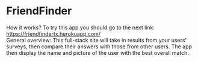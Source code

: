 # FriendFinder
How it works? To try this app you should go to the next link: https://friendfindertx.herokuapp.com/
<br>
General overview: This full-stack site will take in results from your users' surveys, then compare their answers with those from other users. The app then display the name and picture of the user with the best overall match.
